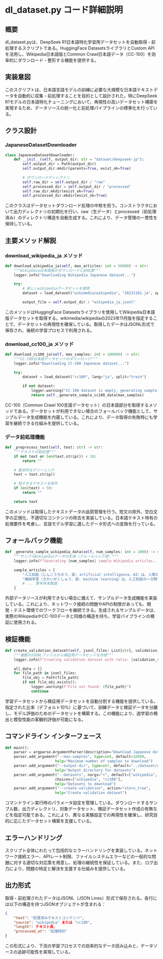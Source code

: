 # dl_dataset.py コード詳細説明

## 概要

dl_dataset.pyは、DeepSeek R1日本語特化学習用データセットを自動取得・前処理するスクリプトである。HuggingFace DatasetsライブラリとCustom APIを活用し、Wikipedia日本語版とCommon Crawl日本語データ（CC-100）を効率的にダウンロード・整形する機能を提供する。

## 実装意図

このスクリプトは、日本語言語モデルの訓練に必要な大規模な日本語テキストデータを自動的に収集・前処理することを目的として設計された。特にDeepSeek R1モデルの日本語特化チューニングにおいて、再現性の高いデータセット構築を実現するため、データソースの統一化と前処理パイプラインの標準化を行っている。

## クラス設計

### JapaneseDatasetDownloader

```python
class JapaneseDatasetDownloader:
    def __init__(self, output_dir: str = "dataset/deepseek-jp"):
        self.output_dir = Path(output_dir)
        self.output_dir.mkdir(parents=True, exist_ok=True)
        
        # ダウンロードディレクトリ
        self.raw_dir = self.output_dir / "raw"
        self.processed_dir = self.output_dir / "processed"
        self.raw_dir.mkdir(exist_ok=True)
        self.processed_dir.mkdir(exist_ok=True)
```

このクラスはデータセットダウンロード処理の中核を担う。コンストラクタにおいて出力ディレクトリの初期化を行い、raw（生データ）とprocessed（前処理済み）のディレクトリ構造を自動生成する。これにより、データ管理の一貫性を保持している。

## 主要メソッド解説

### download_wikipedia_ja メソッド

```python
def download_wikipedia_ja(self, max_articles: int = 50000) -> str:
    """Wikipedia日本語版のダウンロードと前処理"""
    logger.info("Downloading Wikipedia Japanese dataset...")
    
    try:
        # 新しいwikipediaデータセットを使用
        dataset = load_dataset("wikimedia/wikipedia", "20231101.ja", split="train")
        
        output_file = self.output_dir / "wikipedia_ja.jsonl"
```

このメソッドはHuggingFace Datasetsライブラリを使用してWikipedia日本語版データセットを取得する。wikimedia/wikipediaの2023年11月版を指定することで、データセットの再現性を確保している。取得したデータはJSONL形式で保存され、後続の学習プロセスで利用される。

### download_cc100_ja メソッド

```python
def download_cc100_ja(self, max_samples: int = 100000) -> str:
    """CC-100日本語データセットのダウンロード"""
    logger.info("Downloading CC-100 Japanese dataset...")
    
    try:
        dataset = load_dataset("cc100", lang="ja", split="train")
        
        if not dataset:
            logger.warning("CC-100 dataset is empty, generating sample data")
            return self._generate_sample_cc100_data(max_samples)
```

CC-100（Common Crawl 100言語データセット）の日本語部分を取得するメソッドである。データセットが利用できない場合のフォールバック機能として、サンプルデータ生成機能を内蔵している。これにより、データ取得の失敗時にも学習を継続できる仕組みを提供している。

### データ前処理機能

```python
def _preprocess_text(self, text: str) -> str:
    """テキストの前処理"""
    if not text or len(text.strip()) < 10:
        return ""
    
    # 基本的なクリーニング
    text = text.strip()
    
    # 短すぎるテキストを除外
    if len(text) < 50:
        return ""
    
    return text
```

このメソッドは取得したテキストデータの品質管理を行う。短文の除外、空白文字の正規化、不適切なコンテンツの除去を実装している。日本語テキスト特有の処理要件を考慮し、言語モデル学習に適したデータ形式への変換を行っている。

## フォールバック機能

```python
def _generate_sample_wikipedia_data(self, num_samples: int = 1000) -> str:
    """サンプルWikipediaデータの生成（フォールバック用）"""
    logger.info(f"Generating {num_samples} sample Wikipedia articles...")
    
    sample_articles = [
        "人工知能（じんこうちのう、英: artificial intelligence、AI）は、人間の知的行動を模倣する機械やコンピュータプログラムの技術である。",
        "機械学習（きかいがくしゅう、英: machine learning）は、人工知能の一分野で、コンピュータがデータから自動的にパターンを学習する技術である。",
        # ... 更多样本数据
    ]
```

外部データソースが利用できない場合に備えて、サンプルデータ生成機能を実装している。これにより、ネットワーク接続の問題やAPIの制限があっても、開発・テスト環境でのワークフローを継続できる。生成されるサンプルデータは、実際のWikipediaやCC-100データと同様の構造を持ち、学習パイプラインの検証に使用される。

## 検証機能

```python
def create_validation_dataset(self, jsonl_files: List[str], validation_ratio: float = 0.1) -> Optional[str]:
    """複数のJSONLファイルから検証用データセットを作成"""
    logger.info(f"Creating validation dataset with ratio: {validation_ratio}")
    
    all_data = []
    for file_path in jsonl_files:
        file_obj = Path(file_path)
        if not file_obj.exists():
            logger.warning(f"File not found: {file_path}")
            continue
```

学習データセットから検証用データセットを自動分割する機能を提供している。指定された比率（デフォルト10%）に基づいて、訓練データと検証データを分離し、モデル評価のためのデータセットを構築する。この機能により、過学習の検出と模型性能の客観的評価が可能になる。

## コマンドライン インターフェース

```python
def main():
    parser = argparse.ArgumentParser(description="Download Japanese datasets for DeepSeek R1 training")
    parser.add_argument("--max-samples", type=int, default=10000, 
                       help="Maximum number of samples to download")
    parser.add_argument("--output-dir", type=str, default="../dataset/deepseek-jp",
                       help="Output directory for datasets")
    parser.add_argument("--datasets", nargs="+", default=["wikipedia", "cc100"],
                       choices=["wikipedia", "cc100"],
                       help="Datasets to download")
    parser.add_argument("--create-validation", action="store_true",
                       help="Create validation dataset")
```

コマンドライン実行時のパラメータ設定を管理している。ダウンロードするサンプル数、出力ディレクトリ、対象データセット、検証データセット作成の有無などを指定可能である。これにより、異なる実験設定での再現性を確保し、研究目的に応じたデータセット構築を支援している。

## エラーハンドリング

スクリプト全体にわたって包括的なエラーハンドリングを実装している。ネットワーク接続エラー、APIレート制限、ファイルシステムエラーなどの一般的な問題に対する適切な対応策を用意し、処理の継続性を保証している。また、ログ出力により、問題の特定と解決を支援する仕組みを提供している。

## 出力形式

取得・前処理されたデータはJSONL（JSON Lines）形式で保存される。各行には以下の構造を持つJSONオブジェクトが含まれる：

```json
{
    "text": "処理済みテキストコンテンツ",
    "source": "wikipedia" または "cc100",
    "length": テキスト長,
    "processed_at": "処理時刻"
}
```

この形式により、下流の学習プロセスでの効率的なデータ読み込みと、データソースの追跡可能性を実現している。
